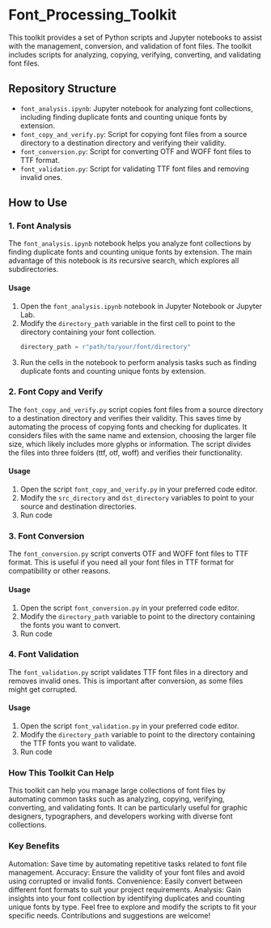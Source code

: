 # Font_Processing_Toolkit
 This toolkit provides a set of Python scripts and Jupyter notebooks to assist with the management, conversion, and validation of font files. The toolkit includes scripts for analyzing, copying, verifying, converting, and validating font files.
## Repository Structure

- `font_analysis.ipynb`: Jupyter notebook for analyzing font collections, including finding duplicate fonts and counting unique fonts by extension.
- `font_copy_and_verify.py`: Script for copying font files from a source directory to a destination directory and verifying their validity.
- `font_conversion.py`: Script for converting OTF and WOFF font files to TTF format.
- `font_validation.py`: Script for validating TTF font files and removing invalid ones.

## How to Use

### 1. Font Analysis

The `font_analysis.ipynb` notebook helps you analyze font collections by finding duplicate fonts and counting unique fonts by extension. The main advantage of this notebook is its recursive search, which explores all subdirectories.

#### Usage

1. Open the `font_analysis.ipynb` notebook in Jupyter Notebook or Jupyter Lab.
2. Modify the `directory_path` variable in the first cell to point to the directory containing your font collection.
   ```python
   directory_path = r"path/to/your/font/directory"
   ```
3. Run the cells in the notebook to perform analysis tasks such as finding duplicate fonts and counting unique fonts by extension.

### 2. Font Copy and Verify
The `font_copy_and_verify.py` script copies font files from a source directory to a destination directory and verifies their validity. This saves time by automating the process of copying fonts and checking for duplicates. It considers files with the same name and extension, choosing the larger file size, which likely includes more glyphs or information. The script divides the files into three folders (ttf, otf, woff) and verifies their functionality.

#### Usage
1. Open the script `font_copy_and_verify.py` in your preferred code editor.
2. Modify the `src_directory` and `dst_directory` variables to point to your source and destination directories.
3. Run code

### 3. Font Conversion
The `font_conversion.py` script converts OTF and WOFF font files to TTF format. This is useful if you need all your font files in TTF format for compatibility or other reasons.

#### Usage
1. Open the script `font_conversion.py` in your preferred code editor.
2. Modify the `directory_path` variable to point to the directory containing the fonts you want to convert.
3. Run code

### 4. Font Validation
The `font_validation.py` script validates TTF font files in a directory and removes invalid ones. This is important after conversion, as some files might get corrupted.

#### Usage
1. Open the script `font_validation.py` in your preferred code editor.
2. Modify the `directory_path` variable to point to the directory containing the TTF fonts you want to validate.
3. Run code

### How This Toolkit Can Help
This toolkit can help you manage large collections of font files by automating common tasks such as analyzing, copying, verifying, converting, and validating fonts. It can be particularly useful for graphic designers, typographers, and developers working with diverse font collections.

### Key Benefits
Automation: Save time by automating repetitive tasks related to font file management.
Accuracy: Ensure the validity of your font files and avoid using corrupted or invalid fonts.
Convenience: Easily convert between different font formats to suit your project requirements.
Analysis: Gain insights into your font collection by identifying duplicates and counting unique fonts by type.
Feel free to explore and modify the scripts to fit your specific needs. Contributions and suggestions are welcome!

